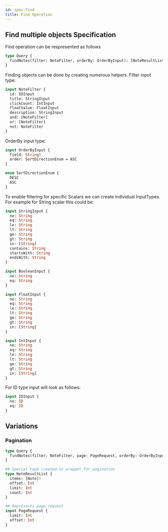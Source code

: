 ```yaml
---
id: spec-find
title: Find Operation
---
```


## Find multiple objects Specification

Find operation can be respresented as follows

```graphql
type Query {
  findNotes(filter: NoteFilter, orderBy: OrderByInput): [NoteResultList]!
}
```

Finding objects can be done by creating numerous helpers.
Filter input type:
```graphql
input NoteFilter {
  id: IDInput
  title: StringInput
  clickCount: IntInput
  floatValue: FloatInput
  description: StringInput
  and: [NoteFilter]
  or: [NoteFilter]
  not: NoteFilter
}
```

OrderBy input type:
```graphql
input OrderByInput {
  field: String!
  order: SortDirectionEnum = ASC
}

enum SortDirectionEnum {
  DESC
  ASC
}
```

To enable filtering for specific Scalars we can create individual InputTypes.
For example for String scalar this could be:
```graphql
input StringInput {
  ne: String
  eq: String
  le: String
  lt: String
  ge: String
  gt: String
  in: [String]
  contains: String
  startsWith: String
  endsWith: String
}

input BooleanInput {
  ne: String
  eq: String
}

input FloatInput {
  ne: String
  eq: String
  le: String
  lt: String
  ge: String
  gt: String
  in: [String]
}

input IntInput {
  ne: String
  eq: String
  le: String
  lt: String
  ge: String
  gt: String
  in: [String]
}
```

For ID type input will look as follows:
```graphql
input IDInput {
  ne: ID
  eq: ID
}
```

## Variations

### Pagination

```graphql
type Query {
  findNotes(filter: NoteFilter, page: PageRequest, orderBy: OrderByInput): NoteResultList!
}

## Special type created as wrapper for pagination
type NoteResultList {
  items: [Note]!
  offset: Int
  limit: Int
  count: Int
}

## Represents page request
input PageRequest {
  limit: Int
  offset: Int
}
```
